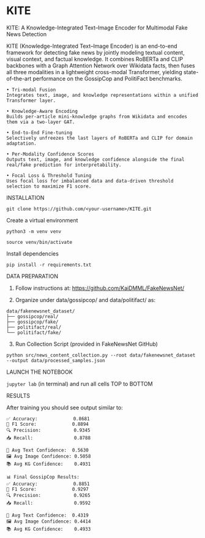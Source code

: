 # KITE
KITE: A Knowledge-Integrated Text–Image Encoder for Multimodal Fake News Detection

KITE (Knowledge-Integrated Text–Image Encoder) is an end-to-end framework for detecting fake news by jointly modeling textual content, visual context, and factual knowledge. It combines RoBERTa and CLIP backbones with a Graph Attention Network over Wikidata facts, then fuses all three modalities in a lightweight cross-modal Transformer, yielding state-of-the-art performance on the GossipCop and PolitiFact benchmarks.

	• Tri-modal Fusion
	Integrates text, image, and knowledge representations within a unified Transformer layer.

	• Knowledge-Aware Encoding
	Builds per-article mini-knowledge graphs from Wikidata and encodes them via a two-layer GAT.

	• End-to-End Fine-tuning
	Selectively unfreezes the last layers of RoBERTa and CLIP for domain adaptation.
 
	• Per-Modality Confidence Scores
	Outputs text, image, and knowledge confidence alongside the final real/fake prediction for interpretability.

	• Focal Loss & Threshold Tuning
	Uses focal loss for imbalanced data and data-driven threshold selection to maximize F1 score.

  
INSTALLATION

```git clone https://github.com/<your-username>/KITE.git```

Create a virtual environment

```python3 -m venv venv```

```source venv/bin/activate```

Install dependencies

```pip install -r requirements.txt```


    
DATA PREPARATION

1. Follow instructions at: https://github.com/KaiDMML/FakeNewsNet/

2. Organize under data/gossipcop/ and data/politifact/ as:
 ```  
data/fakenewsnet_dataset/
├── gossipcop/real/
├── gossipcop/fake/
├── politifact/real/
└── politifact/fake/
```
3. Run Collection Script (provided in FakeNewsNet GitHub)

```python src/news_content_collection.py --root data/fakenewsnet_dataset --output data/processed_samples.json```



LAUNCH THE NOTEBOOK



 ```jupyter lab``` (in terminal) and run all cells TOP to BOTTOM





RESULTS    
  
After training you should see output similar to: 

```📊 Final PolitiFact Results:
✅ Accuracy:             0.8681
🎯 F1 Score:             0.8894
🔍 Precision:            0.9345
📥 Recall:               0.8788

📖 Avg Text Confidence:  0.5630
🖼️ Avg Image Confidence: 0.5058
📚 Avg KG Confidence:    0.4931

📊 Final GossipCop Results:
✅ Accuracy:             0.8851
🎯 F1 Score:             0.9297
🔍 Precision:            0.9265
📥 Recall:               0.9592

📖 Avg Text Confidence:  0.4319
🖼️ Avg Image Confidence: 0.4414
📚 Avg KG Confidence:    0.4933
```

